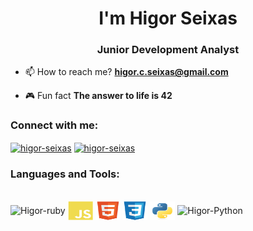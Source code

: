 
<h1 align="center">I'm Higor Seixas</h1>
</span>
<h3 align="center"> Junior Development Analyst </h3>

- 📫 How to reach me? **higor.c.seixas@gmail.com**

- 🎮 Fun fact **The answer to life is 42**

<h3 align="left">Connect with me:</h3>
<p align="left">
<a href="https://www.linkedin.com/in/higor-celm-seixas-27rj/" target="blank"><img align="center" src="https://raw.githubusercontent.com/rahuldkjain/github-profile-readme-generator/master/src/images/icons/Social/linked-in-alt.svg" alt="higor-seixas" height="30" width="40" /></a>
<a href="https://www.hackerrank.com/higor_c_seixas" target="blank"><img align="center" src="https://raw.githubusercontent.com/rahuldkjain/github-profile-readme-generator/master/src/images/icons/Social/hackerrank.svg" alt="higor-seixas" height="30" width="40" /></a>


<h3 align="left">Languages and Tools:</h3>
</div>
<div style="display: inline_block"><br>
  <img align="center" alt="Higor-ruby" height="30" width="40" src="https://cdn.jsdelivr.net/gh/devicons/devicon/icons/ruby/ruby-original.svg" />
  <img align="center" alt="Higor-Js" height="30" width="40" src="https://raw.githubusercontent.com/devicons/devicon/master/icons/javascript/javascript-plain.svg">
  <img align="center" alt="Higor-HTML" height="30" width="40" src="https://raw.githubusercontent.com/devicons/devicon/master/icons/html5/html5-original.svg">
  <img align="center" alt="higor-CSS" height="30" width="40" src="https://raw.githubusercontent.com/devicons/devicon/master/icons/css3/css3-original.svg">
  <img align="center" alt="Higor-Python" height="30" width="40" src="https://raw.githubusercontent.com/devicons/devicon/master/icons/python/python-original.svg">
  <img align="center" alt="Higor-Python" height="30" width="40" src="https://cdn.jsdelivr.net/gh/devicons/devicon/icons/vuejs/vuejs-plain.svg" />
</div>
